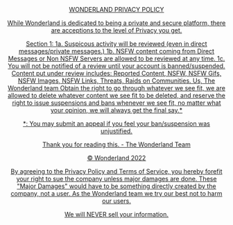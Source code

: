 <center><u>WONDERLAND PRIVACY POLICY<u><center>

While Wonderland is dedicated to being a private and secure platform, there are acceptions to the level of Privacy you get.

Section 1: 
    1a. Suspicous activity will be reviewed (even in direct messages/private messages.)
    1b. NSFW content coming from Direct Messages or Non NSFW Servers are allowed to be reviewed at any time.
    1c. You will not be notified of a review until your account is banned/suspended.
Content put under review includes:
    Reported Content, NSFW, NSFW Gifs, NSFW Images, NSFW Links, Threats, Raids on Communities.
Us, The Wonderland team Obtain the right to go through whatever we see fit, we are allowed to delete whatever content we see fit to be deleted, and reserve the right to issue suspensions and bans whenever we see fit, no matter what your opinion, we will always get the final say.*


*: You may submit an appeal if you feel your ban/suspension was unjustified.

Thank you for reading this. - The Wonderland Team



:copyright: Wonderland 2022




By agreeing to the Privacy Policy and Terms of Service, you hereby forefit your right to sue the company unless major damages are done. These "Major Damages" would have to be something directly created by the company, not a user. As the Wonderland team we try our best not to harm our users.


We will NEVER sell your information.